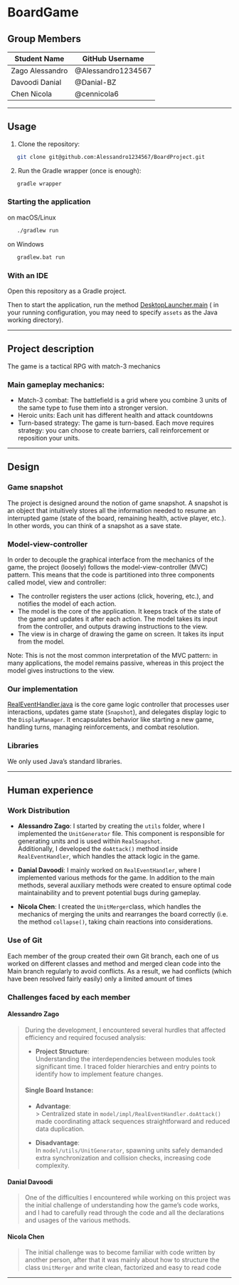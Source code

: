 # BoardGame

## Group Members

| Student Name    | GitHub Username    |
|-----------------|--------------------|
| Zago Alessandro | @Alessandro1234567 |
| Davoodi Danial  | @Danial-BZ         |
| Chen Nicola     | @cennicola6        |

---

## Usage

1. Clone the repository:

```bash
   git clone git@github.com:Alessandro1234567/BoardProject.git
   ```

2. Run the Gradle wrapper (once is enough):

```bash
   gradle wrapper
   ```

### Starting the application

on macOS/Linux

```bash
   ./gradlew run
   ```

on Windows

```bash
   gradlew.bat run
   ```

### With an IDE

Open this repository as a Gradle project.

Then to start the application, run the
method [DesktopLauncher.main](https://github.com/Alessandro1234567/BoardProject/blob/main/desktop/src/it/unibz/inf/pp/clash/DesktopLauncher.java) (
in your running configuration, you may need to specify `assets` as the Java working directory).

---

## Project description

The game is a tactical RPG with match-3 mechanics

### Main gameplay mechanics:

- Match-3 combat: The battlefield is a grid where you combine 3 units of the same type to fuse them into a stronger
  version.
- Heroic units: Each unit has different health and attack countdowns
- Turn-based strategy: The game is turn-based. Each move requires strategy: you can choose to create barriers, call
  reinforcement or reposition your units.

---

## Design

### Game snapshot

The project is designed around the notion of game snapshot.
A snapshot is an object that intuitively stores all the information needed to resume an interrupted game (state of the
board, remaining health, active player, etc.).
In other words, you can think of a snapshot as a save state.

### Model-view-controller

In order to decouple the graphical interface from the mechanics of the game, the project (loosely) follows the
model-view-controller (MVC) pattern.
This means that the code is partitioned into three components called model, view and controller:

- The controller registers the user actions (click, hovering, etc.), and notifies the model of each action.
- The model is the core of the application. It keeps track of the state of the game and updates it after each action.
  The model takes its input from the controller, and outputs drawing instructions to the view.
- The view is in charge of drawing the game on screen. It takes its input from the model.

Note: This is not the most common interpretation of the MVC pattern: in many applications, the model remains passive,
whereas in this project the model gives instructions to the view.

### Our implementation

[RealEventHandler.java](core%2Fsrc%2Fmain%2Fjava%2Fit%2Funibz%2Finf%2Fpp%2Fclash%2Fmodel%2Fimpl%2FRealEventHandler.java)
is the core game logic controller that processes user interactions, updates game state (`Snapshot`), and delegates
display logic to the `DisplayManager`. It encapsulates behavior like starting a new game, handling turns, managing
reinforcements, and combat resolution.

### Libraries

We only used Java’s standard libraries.

---

## Human experience

### Work Distribution

- **Alessandro Zago**: I started by creating the `utils` folder, where I implemented the `UnitGenerator` file. This
  component is responsible for generating units and is used within `RealSnapshot`.  
  Additionally, I developed the `doAttack()` method inside `RealEventHandler`, which handles the attack logic in the
  game.


- **Danial Davoodi**:
  I mainly worked on `RealEventHandler`, where I implemented various methods for the game. In addition to the main
  methods, several auxiliary methods were created to ensure optimal code maintainability and to prevent potential bugs
  during gameplay.


- **Nicola Chen**: I created the `UnitMerger`class, which handles the mechanics of merging the units and rearranges the
  board correctly (i.e. the method `collapse()`, taking chain reactions into considerations.

### Use of Git

Each member of the group created their own Git branch, each one of us worked on different classes and method and merged
clean code into the Main branch regularly to avoid conflicts.
As a result, we had conflicts (which have been resolved fairly easily) only a limited amount of times

### Challenges faced by each member

#### Alessandro Zago

> During the development, I encountered several hurdles that affected efficiency and required focused analysis:
>
> - **Project Structure**:  
    Understanding the interdependencies between modules took significant time. I traced folder hierarchies and entry
    points to identify how to implement feature changes.
>
> #### Single Board Instance:
>
> - **Advantage**:  
    > Centralized state in `model/impl/RealEventHandler.doAttack()` made coordinating attack sequences straightforward
    and reduced data duplication.
>
>- **Disadvantage**:  
   > In `model/utils/UnitGenerator`, spawning units safely demanded extra synchronization and collision checks,
   increasing code complexity.

#### Danial Davoodi

> One of the difficulties I encountered while working on this project was the initial challenge of understanding how the
> game’s code works, and I had to carefully read through the code and all the declarations and usages of the various
> methods.

#### Nicola Chen

> The initial challenge was to become familiar with code written by another person, after that it was mainly about how to structure the class `UnitMerger`
> and write clean, factorized and easy to read code
---